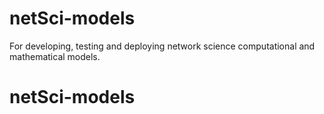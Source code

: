 # netSci-models
For developing, testing and deploying network science computational and mathematical models.
# netSci-models

